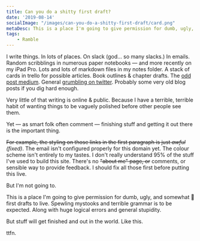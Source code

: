 ```yaml
---
title: Can you do a shitty first draft?
date: '2019-08-14'
socialImage: "/images/can-you-do-a-shitty-first-draft/card.png"
metaDesc: This is a place I'm going to give permission for dumb, ugly, and somewhat 💩 first drafts to live. Spewling mystooks and terrible grammar is to be expected. Along with huge logical errors and general stupidity.
tags: 
    - Ramble
---
```


I write things. In lots of places. On slack (god… so many slacks.) In emails. Random scribblings in numerous paper notebooks — and more recently on my iPad Pro. Lots and lots of markdown files in my notes folder. A stack of cards in trello for possible articles. Book outlines & chapter drafts. The [odd post medium](https://medium.com/@adrianh). General [grumbling on twitter](https://twitter.com/adrianh). Probably some very old blog posts if you dig hard enough.

Very little of that writing is online & public. Because I have a terrible, terrible habit of wanting things to be vaguely polished before other people see them.

Yet — as smart folk often comment — finishing stuff and getting it out there is the important thing.

~~For example, the styling on those links in the first paragraph is just _awful_~~ _(fixed)_. The email isn't configured properly for this domain yet. The colour scheme isn't entirely to my tastes. I don't really understand 95% of the stuff I've used to build this site. There's no ~~"about me" page, or~~ comments, or sensible way to provide feedback. I should fix all those first before putting this live. 

But I'm not going to.

This is a place I'm going to give permission for dumb, ugly, and somewhat 💩 first drafts to live. Spewling mystooks and terrible grammar is to be expected. Along with huge logical errors and general stupidity.

But stuff will get finished and out in the world. Like this.

ttfn.


